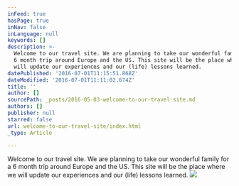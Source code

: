 ```yaml
---
inFeed: true
hasPage: true
inNav: false
inLanguage: null
keywords: []
description: >-
  Welcome to our travel site. We are planning to take our wonderful family for a
  6 month trip around Europe and the US. This site will be the place where we
  will update our experiences and our (life) lessons learned.
datePublished: '2016-07-01T11:15:51.868Z'
dateModified: '2016-07-01T11:11:02.674Z'
title: ''
author: []
sourcePath: _posts/2016-05-03-welcome-to-our-travel-site.md
authors: []
publisher: null
starred: false
url: welcome-to-our-travel-site/index.html
_type: Article

---
```

Welcome to our travel site. We are planning to take our wonderful family for a 6 month trip around Europe and the US. This site will be the place where we will update our experiences and our (life) lessons learned.
![](https://the-grid-user-content.s3-us-west-2.amazonaws.com/f0b4e75a-ecab-4c19-8ffc-bf537bd6c841.jpg)